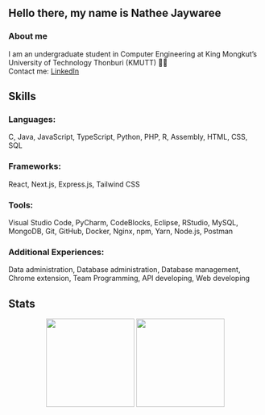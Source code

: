 ## Hello there, my name is Nathee Jaywaree

### About me
I am an undergraduate student in Computer Engineering at King Mongkut’s University of Technology Thonburi (KMUTT) 👨‍🎓
<br>Contact me: [LinkedIn](https://www.linkedin.com/in/nathee-jaywaree-b87507214/)


## Skills
### Languages:
C, Java, JavaScript, TypeScript, Python, PHP, R, Assembly, HTML, CSS, SQL

### Frameworks:
React, Next.js, Express.js, Tailwind CSS

### Tools:
Visual Studio Code, PyCharm, CodeBlocks, Eclipse, RStudio, MySQL, MongoDB, Git, GitHub, Docker, Nginx, npm, Yarn, Node.js, Postman

### Additional Experiences:
Data administration, Database administration, Database management, Chrome extension, Team Programming, API developing, Web developing

## Stats
<div align="center">
  <img align="center" height="175px" src="https://github-readme-stats.vercel.app/api?username=eltfshr&count_private=true&show_icons=true&theme=algolia&layout=compact" />
  <img align="center" height="175px" src="https://github-readme-stats.vercel.app/api/top-langs/?username=eltfshr&theme=algolia" />
</div>



<!--
**eltfshr/eltfshr** is a ✨ _special_ ✨ repository because its `README.md` (this file) appears on your GitHub profile.

Here are some ideas to get you started:

- 🔭 I’m currently working on ...
- 🌱 I’m currently learning ...
- 👯 I’m looking to collaborate on ...
- 🤔 I’m looking for help with ...
- 💬 Ask me about ...
- 📫 How to reach me: ...
- 😄 Pronouns: ...
- ⚡ Fun fact: ...
-->
